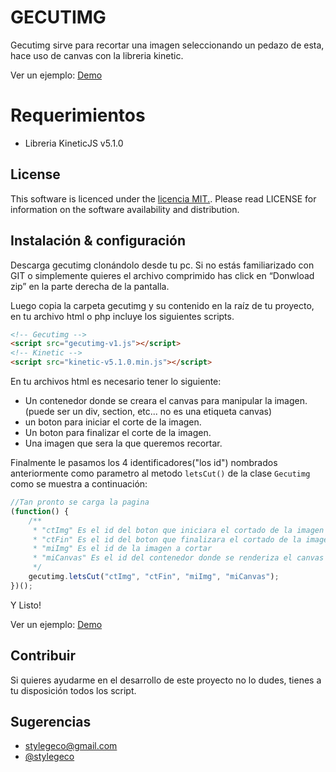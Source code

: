 GECUTIMG
========

Gecutimg sirve para recortar una imagen seleccionando un pedazo de esta, hace uso de canvas con la libreria kinetic.

Ver un ejemplo: [Demo](http://gecutimg.gecoreto.cu.cc)

Requerimientos
=========

- Libreria KineticJS v5.1.0

## License

This software is licenced under the [ licencia MIT.](http://opensource.org/licenses/MIT). Please read LICENSE for information on the
software availability and distribution.

## Instalación & configuración 

Descarga gecutimg clonándolo  desde tu pc. Si no estás familiarizado con GIT o simplemente quieres el archivo comprimido has click en “Donwload zip” en la parte derecha de la pantalla.

Luego copia la carpeta gecutimg y su contenido en la raíz de tu proyecto, en tu archivo html o php incluye los siguientes scripts. 

```html
<!-- Gecutimg -->
<script src="gecutimg-v1.js"></script>
<!-- Kinetic -->
<script src="kinetic-v5.1.0.min.js"></script>
```
En tu archivos html es necesario tener lo siguiente:
- Un contenedor donde se creara el canvas para manipular la imagen.(puede ser un div, section, etc... no es una etiqueta canvas) 
- un boton para iniciar el corte de la imagen.
- Un boton para finalizar el corte de la imagen.
- Una imagen que sera la que queremos recortar.

Finalmente le pasamos los 4 identificadores("los id") nombrados anteriormente como parametro al metodo ` letsCut() ` de la clase ` Gecutimg ` como se muestra a continuación:

```javascript
//Tan pronto se carga la pagina
(function() {
    /**
     * "ctImg" Es el id del boton que iniciara el cortado de la imagen
     * "ctFin" Es el id del boton que finalizara el cortado de la imagen
     * "miImg" Es el id de la imagen a cortar
     * "miCanvas" Es el id del contenedor donde se renderiza el canvas
     */
    gecutimg.letsCut("ctImg", "ctFin", "miImg", "miCanvas");
})();
```

Y Listo!

Ver un ejemplo: [Demo](http://gecutimg.gecoreto.cu.cc)

## Contribuir

Si quieres ayudarme en el desarrollo de este proyecto no lo dudes, tienes a tu disposición todos los script.

## Sugerencias

- [stylegeco@gmail.com](stylegeco@gmail.com)
- [@stylegeco](https://twitter.com/stylegeco)

